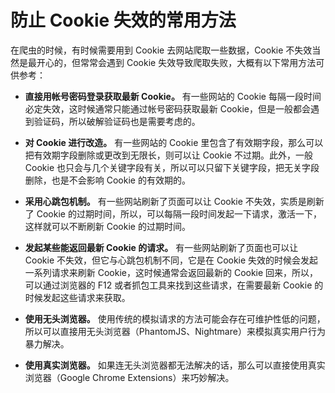 # 防止 Cookie 失效的常用方法

在爬虫的时候，有时候需要用到 Cookie 去网站爬取一些数据，Cookie 不失效当然是最开心的，但常常会遇到 Cookie 失效导致爬取失败，大概有以下常用方法可供参考：

- **直接用帐号密码登录获取最新 Cookie。** 有一些网站的 Cookie 每隔一段时间必定失效，这时候通常只能通过帐号密码获取最新 Cookie，但是一般都会遇到验证码，所以破解验证码也是需要考虑的。

- **对 Cookie 进行改造。** 有一些网站的 Cookie 里包含了有效期字段，那么可以把有效期字段删除或更改到无限长，则可以让 Cookie 不过期。此外，一般 Cookie 也只会与几个关键字段有关，所以可以只留下关键字段，把无关字段删除，也是不会影响 Cookie 的有效期的。

- **采用心跳包机制。** 有一些网站刷新了页面可以让 Cookie 不失效，实质是刷新了 Cookie 的过期时间，所以，可以每隔一段时间发起一下请求，激活一下，这样就可以不断刷新 Cookie 的过期时间。

- **发起某些能返回最新 Cookie 的请求。** 有一些网站刷新了页面也可以让 Cookie 不失效，但它与心跳包机制不同，它是在 Cookie 失效的时候会发起一系列请求来刷新 Cookie，这时候通常会返回最新的 Cookie 回来，所以，可以通过浏览器的 F12 或者抓包工具来找到这些请求，在需要最新 Cookie 的时候发起这些请求来获取。

- **使用无头浏览器。** 使用传统的模拟请求的方法可能会存在可维护性低的问题，所以可以直接用无头浏览器（PhantomJS、Nightmare）来模拟真实用户行为暴力解决。

- **使用真实浏览器。** 如果连无头浏览器都无法解决的话，那么可以直接使用真实浏览器（Google Chrome Extensions）来巧妙解决。
